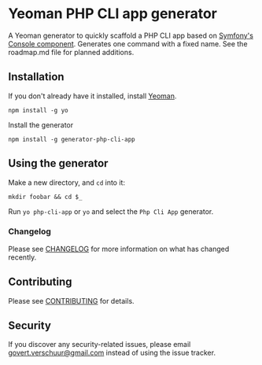 # Yeoman PHP CLI app generator

A Yeoman generator to quickly scaffold a PHP CLI app based on [Symfony's Console component](http://symfony.com/doc/current/components/console/introduction.html). Generates one command with a fixed name. See the roadmap.md file for planned additions.

## Installation

If you don't already have it installed, install [Yeoman](http://yeoman.io).

`npm install -g yo`

Install the generator

`npm install -g generator-php-cli-app`

## Using the generator

Make a new directory, and `cd` into it:

`mkdir foobar && cd $_`

Run `yo php-cli-app` or `yo` and select the `Php Cli App` generator.

### Changelog

Please see [CHANGELOG](CHANGELOG.md) for more information on what has changed recently.

## Contributing

Please see [CONTRIBUTING](CONTRIBUTING.md) for details.

## Security

If you discover any security-related issues, please email govert.verschuur@gmail.com instead of using the issue tracker.
